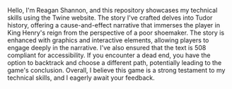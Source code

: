 Hello, I'm Reagan Shannon, and this repository showcases my technical skills using the Twine website. The story I've crafted delves into Tudor history, offering a cause-and-effect narrative that immerses the player in King Henry's reign from the perspective of a poor shoemaker. The story is enhanced with graphics and interactive elements, allowing players to engage deeply in the narrative. I've also ensured that the text is 508 compliant for accessibility. If you encounter a dead end, you have the option to backtrack and choose a different path, potentially leading to the game's conclusion. Overall, I believe this game is a strong testament to my technical skills, and I eagerly await your feedback.
